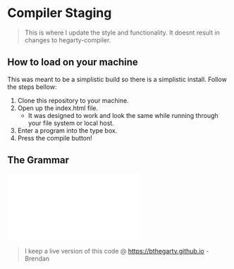 # Compiler Staging

>This is where I update the style and functionality.
>It doesnt result in changes to hegarty-compiler.

## How to load on your machine

This was meant to be a simplistic build so there is a simplistic install. Follow the steps bellow: 

1. Clone this repository to your machine.
2. Open up the index.html file.
    - It was designed to work and look the same while running through your file system or local host.
3. Enter a program into the type box.
4. Press the compile button!

## The Grammar 

![Compiler Language Grammar](/compiler_Grammar.pdf)

> I keep a live version of this code @ https://bthegarty.github.io
> -Brendan


